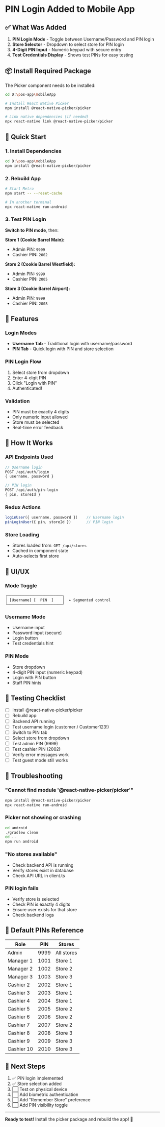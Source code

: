 # PIN Login Added to Mobile App

## ✅ What Was Added

1. **PIN Login Mode** - Toggle between Username/Password and PIN login
2. **Store Selector** - Dropdown to select store for PIN login
3. **4-Digit PIN Input** - Numeric keypad with secure entry
4. **Test Credentials Display** - Shows test PINs for easy testing

## 📦 Install Required Package

The Picker component needs to be installed:

```bash
cd D:\pos-app\mobileApp

# Install React Native Picker
npm install @react-native-picker/picker

# Link native dependencies (if needed)
npx react-native link @react-native-picker/picker
```

## 🚀 Quick Start

### 1. Install Dependencies
```bash
cd D:\pos-app\mobileApp
npm install @react-native-picker/picker
```

### 2. Rebuild App
```bash
# Start Metro
npm start -- --reset-cache

# In another terminal
npx react-native run-android
```

### 3. Test PIN Login

**Switch to PIN mode**, then:

**Store 1 (Cookie Barrel Main):**
- Admin PIN: `9999`
- Cashier PIN: `2002`

**Store 2 (Cookie Barrel Westfield):**
- Admin PIN: `9999`  
- Cashier PIN: `2005`

**Store 3 (Cookie Barrel Airport):**
- Admin PIN: `9999`
- Cashier PIN: `2008`

## 🎨 Features

### Login Modes
- **Username Tab** - Traditional login with username/password
- **PIN Tab** - Quick login with PIN and store selection

### PIN Login Flow
1. Select store from dropdown
2. Enter 4-digit PIN
3. Click "Login with PIN"
4. Authenticated!

### Validation
- PIN must be exactly 4 digits
- Only numeric input allowed
- Store must be selected
- Real-time error feedback

## 🔧 How It Works

### API Endpoints Used
```typescript
// Username login
POST /api/auth/login
{ username, password }

// PIN login  
POST /api/auth/pin-login
{ pin, storeId }
```

### Redux Actions
```typescript
loginUser({ username, password })    // Username login
pinLoginUser({ pin, storeId })       // PIN login
```

### Store Loading
- Stores loaded from: `GET /api/stores`
- Cached in component state
- Auto-selects first store

## 📱 UI/UX

### Mode Toggle
```
┌─────────────────────────┐
│ [Username] [  PIN  ]    │  ← Segmented control
└─────────────────────────┘
```

### Username Mode
- Username input
- Password input (secure)
- Login button
- Test credentials hint

### PIN Mode
- Store dropdown
- 4-digit PIN input (numeric keypad)
- Login with PIN button
- Staff PIN hints

## 🧪 Testing Checklist

- [ ] Install @react-native-picker/picker
- [ ] Rebuild app
- [ ] Backend API running
- [ ] Test username login (customer / Customer123!)
- [ ] Switch to PIN tab
- [ ] Select store from dropdown
- [ ] Test admin PIN (9999)
- [ ] Test cashier PIN (2002)
- [ ] Verify error messages work
- [ ] Test guest mode still works

## 🐛 Troubleshooting

### "Cannot find module '@react-native-picker/picker'"
```bash
npm install @react-native-picker/picker
npx react-native run-android
```

### Picker not showing or crashing
```bash
cd android
./gradlew clean
cd ..
npm run android
```

### "No stores available"
- Check backend API is running
- Verify stores exist in database
- Check API URL in client.ts

### PIN login fails
- Verify store is selected
- Check PIN is exactly 4 digits
- Ensure user exists for that store
- Check backend logs

## 📝 Default PINs Reference

| Role | PIN | Stores |
|------|-----|--------|
| Admin | 9999 | All stores |
| Manager 1 | 1001 | Store 1 |
| Manager 2 | 1002 | Store 2 |
| Manager 3 | 1003 | Store 3 |
| Cashier 2 | 2002 | Store 1 |
| Cashier 3 | 2003 | Store 1 |
| Cashier 4 | 2004 | Store 1 |
| Cashier 5 | 2005 | Store 2 |
| Cashier 6 | 2006 | Store 2 |
| Cashier 7 | 2007 | Store 2 |
| Cashier 8 | 2008 | Store 3 |
| Cashier 9 | 2009 | Store 3 |
| Cashier 10 | 2010 | Store 3 |

## 🎯 Next Steps

1. ✅ PIN login implemented
2. ✅ Store selection added
3. ⬜ Test on physical device
4. ⬜ Add biometric authentication
5. ⬜ Add "Remember Store" preference
6. ⬜ Add PIN visibility toggle

---

**Ready to test!** Install the picker package and rebuild the app! 🚀
